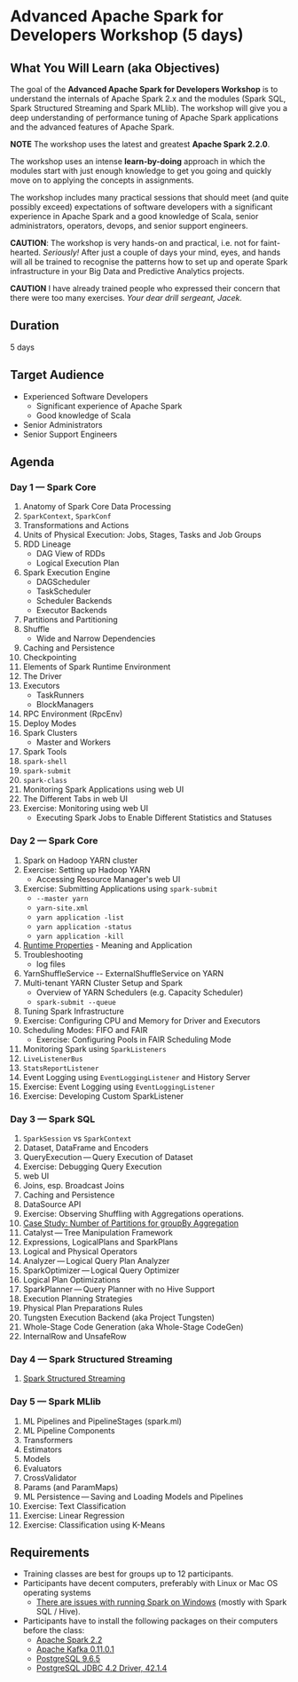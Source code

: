 # Advanced Apache Spark for Developers Workshop (5 days)

## What You Will Learn (aka Objectives)

The goal of the **Advanced Apache Spark for Developers Workshop** is to understand the internals of Apache Spark 2.x and the modules (Spark SQL, Spark Structured Streaming and Spark MLlib). The workshop will give you a deep understanding of performance tuning of Apache Spark applications and the advanced features of Apache Spark.

**NOTE** The workshop uses the latest and greatest **Apache Spark 2.2.0**.

The workshop uses an intense **learn-by-doing** approach in which the modules start with just enough knowledge to get you going and quickly move on to applying the concepts in assignments.

The workshop includes many practical sessions that should meet (and quite possibly exceed) expectations of software developers with a significant experience in Apache Spark and a good knowledge of Scala, senior administrators, operators, devops, and senior support engineers.

**CAUTION**: The workshop is very hands-on and practical, i.e. not for faint-hearted. _Seriously!_ After just a couple of days your mind, eyes, and hands will all be trained to recognise the patterns how to set up and operate Spark infrastructure in your Big Data and Predictive Analytics projects.

**CAUTION** I have already trained people who expressed their concern that there were too many exercises. _Your dear drill sergeant, Jacek._

## Duration

5 days

## Target Audience

* Experienced Software Developers
  * Significant experience of Apache Spark
  * Good knowledge of Scala
* Senior Administrators
* Senior Support Engineers

## Agenda

### Day 1 &mdash; Spark Core

1. Anatomy of Spark Core Data Processing
  1. `SparkContext`, `SparkConf`
  1. Transformations and Actions
  1. Units of Physical Execution: Jobs, Stages, Tasks and Job Groups
  1. RDD Lineage
      * DAG View of RDDs
      * Logical Execution Plan
  1. Spark Execution Engine
      * DAGScheduler
      * TaskScheduler
      * Scheduler Backends
      * Executor Backends
  1. Partitions and Partitioning
  1. Shuffle
      * Wide and Narrow Dependencies
  1. Caching and Persistence
  1. Checkpointing
1. Elements of Spark Runtime Environment
  1. The Driver
  1. Executors
      * TaskRunners
      * BlockManagers
  1. RPC Environment (RpcEnv)
  1. Deploy Modes
  1. Spark Clusters
      * Master and Workers
1. Spark Tools
  1. `spark-shell`
  1. `spark-submit`
  1. `spark-class`
1. Monitoring Spark Applications using web UI
  1. The Different Tabs in web UI
  1. Exercise: Monitoring using web UI
      * Executing Spark Jobs to Enable Different Statistics and Statuses

### Day 2 &mdash; Spark Core

1. Spark on Hadoop YARN cluster
  1. Exercise: Setting up Hadoop YARN
      * Accessing Resource Manager's web UI
  1. Exercise: Submitting Applications using `spark-submit`
      * `--master yarn`
      * `yarn-site.xml`
      * `yarn application -list`
      * `yarn application -status`
      * `yarn application -kill`
  1. [Runtime Properties](http://spark.apache.org/docs/latest/running-on-yarn.html#spark-properties) - Meaning and Application
  1. Troubleshooting
      * log files
  1. YarnShuffleService -- ExternalShuffleService on YARN
  1. Multi-tenant YARN Cluster Setup and Spark
      * Overview of YARN Schedulers (e.g. Capacity Scheduler)
      * `spark-submit --queue`
1. Tuning Spark Infrastructure
  1. Exercise: Configuring CPU and Memory for Driver and Executors
  1. Scheduling Modes: FIFO and FAIR
      * Exercise: Configuring Pools in FAIR Scheduling Mode
1. Monitoring Spark using `SparkListeners`
  1. `LiveListenerBus`
  1. `StatsReportListener`
  1. Event Logging using `EventLoggingListener` and History Server
  1. Exercise: Event Logging using `EventLoggingListener`
  1. Exercise: Developing Custom SparkListener

### Day 3 &mdash; Spark SQL

1. `SparkSession` vs `SparkContext`
1. Dataset, DataFrame and Encoders
1. QueryExecution — Query Execution of Dataset
1. Exercise: Debugging Query Execution
1. web UI
1. Joins, esp. Broadcast Joins
1. Caching and Persistence
1. DataSource API
1. Exercise: Observing Shuffling with Aggregations operations.
1. [Case Study: Number of Partitions for groupBy Aggregation](https://jaceklaskowski.gitbooks.io/mastering-apache-spark/spark-sql-performance-tuning-groupBy-aggregation.html)
1. Catalyst — Tree Manipulation Framework
  1. Expressions, LogicalPlans and SparkPlans
  1. Logical and Physical Operators
1. Analyzer — Logical Query Plan Analyzer
1. SparkOptimizer — Logical Query Optimizer
  1. Logical Plan Optimizations
1. SparkPlanner — Query Planner with no Hive Support
  1. Execution Planning Strategies
1. Physical Plan Preparations Rules
1. Tungsten Execution Backend (aka Project Tungsten)
  1. Whole-Stage Code Generation (aka Whole-Stage CodeGen)
  1. InternalRow and UnsafeRow

### Day 4 &mdash; Spark Structured Streaming

1. [Spark Structured Streaming](../spark-structured-streaming-workshop.md)

### Day 5 &mdash; Spark MLlib

1. ML Pipelines and PipelineStages (spark.ml)
1. ML Pipeline Components
  1. Transformers
  1. Estimators
  1. Models
  1. Evaluators
  1. CrossValidator
  1. Params (and ParamMaps)
1. ML Persistence — Saving and Loading Models and Pipelines
1. Exercise: Text Classification
1. Exercise: Linear Regression
1. Exercise: Classification using K-Means

## Requirements

* Training classes are best for groups up to 12 participants.
* Participants have decent computers, preferably with Linux or Mac OS operating systems
  * [There are issues with running Spark on Windows](https://jaceklaskowski.gitbooks.io/mastering-apache-spark/content/spark-tips-and-tricks-running-spark-windows.html) (mostly with Spark SQL / Hive).
* Participants have to install the following packages on their computers before the class:
  * [Apache Spark 2.2](http://spark.apache.org/downloads.html)
  * [Apache Kafka 0.11.0.1](http://kafka.apache.org/downloads)
  * [PostgreSQL 9.6.5](http://www.postgresql.org/download/)
  * [PostgreSQL JDBC 4.2 Driver, 42.1.4](https://jdbc.postgresql.org/download.html)
